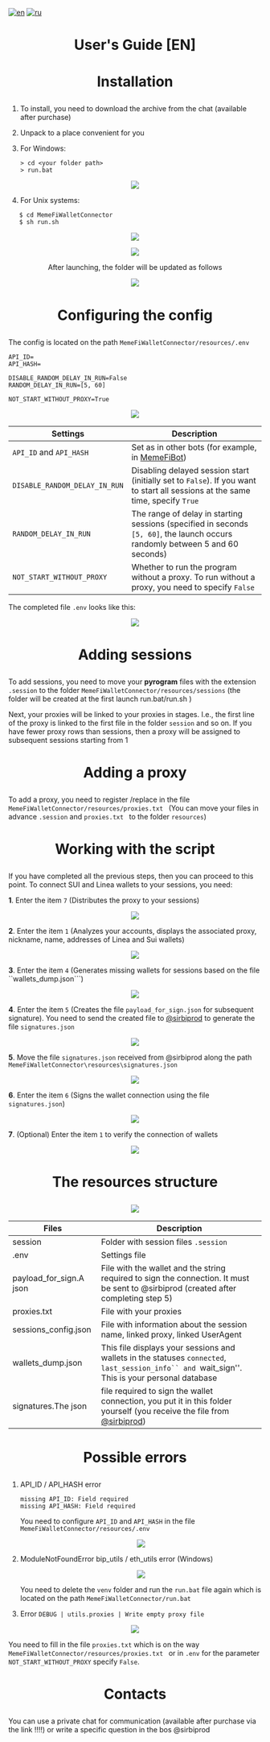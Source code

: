 [![en](https://img.shields.io/badge/lang-en-red.svg)](https://github.com/HiddenCodeDevs/MemeFiWalletConnector-Docs/blob/main/README_en.md)
[![ru](https://img.shields.io/badge/lang-ru-blue.svg)](https://github.com/HiddenCodeDevs/MemeFiWalletConnector-Docs/blob/main/README.md)
<h1 align="center">User's Guide [EN]</h1>

# <p align=center>Installation</p>
1. To install, you need to download the archive from the chat (available after purchase)
2. Unpack to a place convenient for you
3. For Windows:
   
   ```shell
   > cd <your folder path>
   > run.bat
   ```
   
<p align="center">
   <img src="https://github.com/user-attachments/assets/f7a8b7eb-6912-49cc-91d0-52e3795e03c5" />
   </p>
  
4. For Unix systems:
```shell
   $ cd MemeFiWalletConnector
   $ sh run.sh
```

<p align="center">
   <img src="https://github.com/user-attachments/assets/0b9b2d2b-9b4c-460c-bf52-b8ee7ab46eec" />
   </p>

<p align="center">
   <img src="https://github.com/user-attachments/assets/ffb648bd-ef64-4e67-af42-9effa0b79ac7" />
   </p>


   <p align="center">After launching, the folder will be updated as follows</p>

<p align="center">
   <img src="https://github.com/user-attachments/assets/2bdded95-12bf-4bb4-90de-3d57a19b186a" />
   </p>


# <p align=center>Configuring the config</p>

The config is located on the path ``MemeFiWalletConnector/resources/.env``

```config
API_ID=
API_HASH=

DISABLE_RANDOM_DELAY_IN_RUN=False
RANDOM_DELAY_IN_RUN=[5, 60]

NOT_START_WITHOUT_PROXY=True
```
<p align="center">
   <img src="https://github.com/user-attachments/assets/22f9c367-76fd-4a21-88e9-8264867a68e9" />
   </p>


| Settings                      | Description                                                                                |
|-------------------------------|--------------------------------------------------------------------------------------------|
| ``API_ID`` and ``API_HASH`` | Set as in other bots (for example, in [MemeFiBot](https://github.com/sirbiprod/MemeFiBot )) |
| ``DISABLE_RANDOM_DELAY_IN_RUN`` | Disabling delayed session start (initially set to ``False``). If you want to start all sessions at the same time, specify ``True`` |
| ``RANDOM_DELAY_IN_RUN`` | The range of delay in starting sessions (specified in seconds ``[5, 60]``, the launch occurs randomly between 5 and 60 seconds) |
| ``NOT_START_WITHOUT_PROXY`` | Whether to run the program without a proxy. To run without a proxy, you need to specify ``False`` |

The completed file ``.env`` looks like this:

<p align="center">
   <img src="https://github.com/user-attachments/assets/d8a1cb1f-986f-49f0-a3a8-5a4bb325dce4" />
   </p>

# <p align=center>Adding sessions</p>

To add sessions, you need to move your **pyrogram** files with the extension ``.session`` to the folder ``MemeFiWalletConnector/resources/sessions`` (the folder will be created at the first launch run.bat/run.sh )

Next, your proxies will be linked to your proxies in stages. I.e., the first line of the proxy is linked to the first file in the folder ``session`` and so on. If you have fewer proxy rows than sessions, then a proxy will be assigned to subsequent sessions starting from 1

# <p align=center>Adding a proxy</p>

To add a proxy, you need to register /replace in the file ``MemeFiWalletConnector/resources/proxies.txt `` (You can move your files in advance ``.session`` and ``proxies.txt `` to the folder ``resources``)

# <p align=center>Working with the script</p>

If you have completed all the previous steps, then you can proceed to this point.
To connect SUI and Linea wallets to your sessions, you need:

**1**. Enter the item ``7`` (Distributes the proxy to your sessions)

<p align="center">
   <img src="https://github.com/user-attachments/assets/fedab571-76ad-480c-80bd-2ee0be43679b" />
   </p>

**2**. Enter the item ``1`` (Analyzes your accounts, displays the associated proxy, nickname, name, addresses of Linea and Sui wallets)

   <p align="center">
   <img src="https://github.com/user-attachments/assets/a06db485-a817-440b-b037-a9b50fa9bcd2" />
   </p>

**3**. Enter the item ``4`` (Generates missing wallets for sessions based on the file ``wallets_dump.json```)

<p align="center">
   <img src="https://github.com/user-attachments/assets/549483b5-19e1-409b-9c44-30bbde4aef92" />
   </p>

**4**. Enter the item ``5`` (Creates the file ``payload_for_sign.json`` for subsequent signature). You need to send the created file to [@sirbiprod](https://t.me/sirbiprod ) to generate the file ``signatures.json``

<p align="center">
   <img src="https://github.com/user-attachments/assets/9a67dfe2-34f6-473e-9c52-1c456d0629c1" />
   </p>

**5**. Move the file ```signatures.json``` received from @sirbiprod along the path ``MemeFiWalletConnector\resources\signatures.json``

<p align="center">
   <img src="https://github.com/user-attachments/assets/747218f1-99b7-4486-a8c4-cb08db939a80" />
   </p>

**6**. Enter the item ``6`` (Signs the wallet connection using the file ``signatures.json``)

<p align="center">
   <img src="https://github.com/user-attachments/assets/754a656c-b473-4816-ac00-cd0be7f8bf84" />
   </p>

**7**. (Optional) Enter the item ``1`` to verify the connection of wallets

<p align="center">
   <img src="https://github.com/user-attachments/assets/89cad2fb-9965-4a88-b56c-86786dc5f274" />
   </p>

   
# <p align="center">The resources structure</p>

<p align="center">
   <img src="https://github.com/user-attachments/assets/8b576c61-9007-4bc4-8bb1-222486ffdea5" />
   </p>

| Files                         | Description                                                                                |
|-------------------------------|--------------------------------------------------------------------------------------------|
| session | Folder with session files ``.session`` |
| .env | Settings file |
| payload_for_sign.A json | File with the wallet and the string required to sign the connection. It must be sent to @sirbiprod (created after completing step 5) |
| proxies.txt | File with your proxies |
| sessions_config.json | File with information about the session name, linked proxy, linked UserAgent |
| wallets_dump.json | This file displays your sessions and wallets in the statuses ``connected``, `last_session_info`` and `wait_sign''. This is your personal database |
| signatures.The json | file required to sign the wallet connection, you put it in this folder yourself (you receive the file from [@sirbiprod](https://t.me/sirbiprod )) |

# <p align=center>Possible errors</p>

1. API_ID / API_HASH error
   
    ```shell
   missing API_ID: Field required
   missing API_HASH: Field required
   ```
   You need to configure ``API_ID`` and ``API_HASH`` in the file ``MemeFiWalletConnector/resources/.env``
   <p align="center">
   <img src="https://github.com/user-attachments/assets/0db3d98b-6d4f-42a3-af76-96e28a0241d4" />
   </p>


2. ModuleNotFoundError bip_utils / eth_utils error (Windows)

   <p align="center">
   <img src="https://github.com/user-attachments/assets/76168010-7a1b-4442-81c0-8ce4c524f0df" />
   </p>

   You need to delete the ```venv``` folder and run the ```run.bat``` file again which is located on the path ``MemeFiWalletConnector/run.bat``


3. Error ```DEBUG | utils.proxies | Write empty proxy file```

<p align="center">
   <img src="https://github.com/user-attachments/assets/4acca342-f201-429b-a75b-7ae28972d673" />
   </p>
   
   You need to fill in the file ``proxies.txt`` which is on the way ``MemeFiWalletConnector/resources/proxies.txt `` or in ``.env`` for the parameter ``NOT_START_WITHOUT_PROXY`` specify ```False```.


# <p align=center>Contacts</p>

You can use a private chat for communication (available after purchase via the link !!!!) or write a specific question in the bos @sirbiprod
